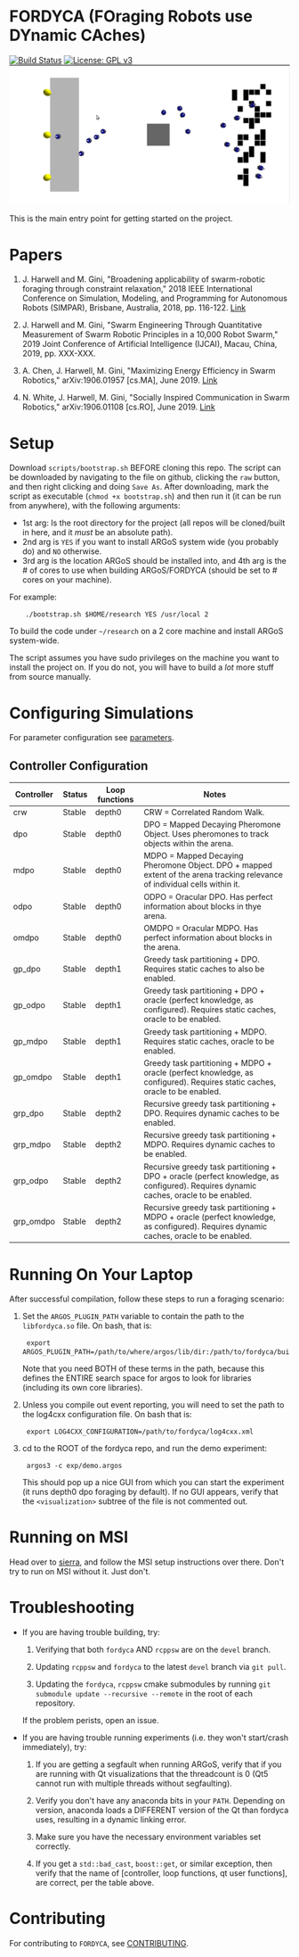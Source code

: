 # FORDYCA (FOraging Robots use DYnamic CAches)

[![Build Status](https://travis-ci.org/swarm-robotics/fordyca.svg?branch=devel)](https://travis-ci.org/swarm-robotics/fordyca.svg?branch=devel)
[![License: GPL v3](https://img.shields.io/badge/License-GPLv3-blue.svg)](https://www.gnu.org/licenses/gpl-3.0)
![Example Simulation](docs/example-ss.png?raw=true "Example Single Source Foraging Scenario")

This is the main entry point for getting started on the project.

# Papers

1. J. Harwell and M. Gini, "Broadening applicability of swarm-robotic foraging
   through constraint relaxation," 2018 IEEE International Conference on
   Simulation, Modeling, and Programming for Autonomous Robots (SIMPAR), Brisbane,
   Australia, 2018, pp. 116-122.
   [Link](http://ieeexplore.ieee.org/stamp/stamp.jsp?tp=&arnumber=8376280&isnumber=8376259)

2. J. Harwell and M. Gini, "Swarm Engineering Through Quantitative Measurement
   of Swarm Robotic Principles in a 10,000 Robot Swarm," 2019 Joint Conference
   of Artificial Intelligence (IJCAI), Macau, China, 2019, pp. XXX-XXX.

3. A. Chen, J. Harwell, M. Gini, "Maximizing Energy Efficiency in Swarm
   Robotics," arXiv:1906.01957 [cs.MA], June 2019.
   [Link](https://arxiv.org/abs/1906.01957)

4. N. White, J. Harwell, M. Gini, "Socially Inspired Communication in Swarm
   Robotics," arXiv:1906.01108 [cs.RO], June 2019.
   [Link](https://arxiv.org/abs/1906.01108)

# Setup

Download `scripts/bootstrap.sh` BEFORE cloning this repo. The script can be
downloaded by navigating to the file on github, clicking the `raw` button, and
then right clicking and doing `Save As`. After downloading, mark the script as
executable (`chmod +x bootstrap.sh`) and then run it (it can be run from
anywhere), with the following arguments:

- 1st arg: Is the root directory for the project (all repos will be cloned/built
  in here, and it *must* be an absolute path).
- 2nd arg is `YES` if you want to install ARGoS system wide (you probably do)
  and `NO` otherwise.
- 3rd arg is the location ARGoS should be installed into, and 4th arg is the \#
  of cores to use when building ARGoS/FORDYCA (should be set to \# cores on your
  machine).

For example:

        ./bootstrap.sh $HOME/research YES /usr/local 2

To build the code under `~/research` on a 2 core machine and install ARGoS
system-wide.

The script assumes you have sudo privileges on the machine you want to install
the project on. If you do not, you will have to build a *lot* more stuff from
source manually.

# Configuring Simulations

For parameter configuration see
[parameters](https://github.com/swarm-robotics/fordyca/tree/devel/docs/parameters.md).

## Controller Configuration


| Controller | Status | Loop functions | Notes                                                                                                                                 |
|------------|--------|----------------|---------------------------------------------------------------------------------------------------------------------------------------|
| crw        | Stable | depth0         | CRW = Correlated Random Walk.                                                                                                         |
| dpo        | Stable | depth0         | DPO = Mapped Decaying Pheromone Object. Uses pheromones to track objects within the arena.                                            |
| mdpo       | Stable | depth0         | MDPO = Mapped Decaying Pheromone Object. DPO + mapped extent of the arena tracking relevance of individual cells within it.           |
| odpo       | Stable | depth0         | ODPO = Oracular DPO. Has perfect information about blocks in thye arena.                                                               |
| omdpo      | Stable | depth0         | OMDPO = Oracular MDPO. Has perfect information about blocks in the arena.                                                             |
| gp\_dpo    | Stable | depth1         | Greedy task partitioning + DPO. Requires static caches to also be enabled.                                                            |
| gp\_odpo   | Stable | depth1         | Greedy task partitioning + DPO + oracle (perfect knowledge, as configured). Requires static caches, oracle to be enabled.             |
| gp\_mdpo   | Stable | depth1         | Greedy task partitioning + MDPO. Requires static caches, oracle to be enabled.                                                        |
| gp\_omdpo  | Stable | depth1         | Greedy task partitioning + MDPO + oracle (perfect knowledge, as configured). Requires static caches, oracle to be enabled.            |
| grp\_dpo   | Stable | depth2         | Recursive greedy task partitioning + DPO. Requires dynamic caches to be enabled.                                                      |
| grp\_mdpo  | Stable | depth2         | Recursive greedy task partitioning + MDPO. Requires dynamic caches to be enabled.                                                     |
| grp\_odpo  | Stable | depth2         | Recursive greedy task partitioning + DPO + oracle (perfect knowledge, as configured). Requires dynamic caches, oracle to be enabled.  |
| grp\_omdpo | Stable | depth2         | Recursive greedy task partitioning + MDPO + oracle (perfect knowledge, as configured). Requires dynamic caches, oracle to be enabled. |

# Running On Your Laptop

After successful compilation, follow these steps to run a foraging scenario:

1. Set the `ARGOS_PLUGIN_PATH` variable to contain the path to the
   `libfordyca.so` file. On bash, that is:

        export ARGOS_PLUGIN_PATH=/path/to/where/argos/lib/dir:/path/to/fordyca/build/lib

   Note that you need BOTH of these terms in the path, because this defines the
   ENTIRE search space for argos to look for libraries (including its own core
   libraries).

2. Unless you compile out event reporting, you will need to set the path to the
   log4cxx configuration file. On bash that is:

        export LOG4CXX_CONFIGURATION=/path/to/fordyca/log4cxx.xml

3. cd to the ROOT of the fordyca repo, and run the demo experiment:

        argos3 -c exp/demo.argos

   This should pop up a nice GUI from which you can start the experiment (it
   runs depth0 dpo foraging by default). If no GUI appears, verify that the
   `<visualization>` subtree of the file is not commented out.

# Running on MSI

Head over to
[sierra](https://github.com/swarm-robotics/sierra/tree/devel/docs/README.md),
and follow the MSI setup instructions over there. Don't try to run on MSI
without it. Just don't.

# Troubleshooting

- If you are having trouble building, try:

  1. Verifying that both `fordyca` AND `rcppsw` are on the `devel` branch.

  2. Updating `rcppsw` and `fordyca` to the latest `devel` branch via `git
     pull`.

  2. Updating the `fordyca`, `rcppsw` cmake submodules by running `git submodule
     update --recursive --remote` in the root of each repository.


  If the problem perists, open an issue.

- If you are having trouble running experiments (i.e. they won't start/crash
  immediately), try:

  1. If you are getting a segfault when running ARGoS, verify that if you are
     running with Qt visualizations that the threadcount is 0 (Qt5 cannot run
     with multiple threads without segfaulting).

  2. Verify you don't have any anaconda bits in your `PATH`. Depending on
     version, anaconda loads a DIFFERENT version of the Qt than fordyca uses,
     resulting in a dynamic linking error.

  3. Make sure you have the necessary environment variables set correctly.

  4. If you get a `std::bad_cast`, `boost::get`, or similar exception, then
     verify that the name of [controller, loop functions, qt user functions],
     are correct, per the table above.

# Contributing

For contributing to `FORDYCA`, see
[CONTRIBUTING](https://github.com/swarm-robotics/rcppsw/tree/devel/docs/CONTRIBUTING.md).
